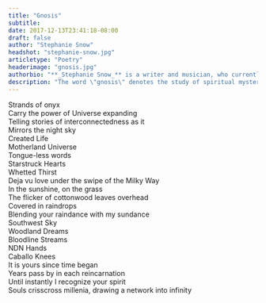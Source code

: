 ```yaml
---
title: "Gnosis"
subtitle:
date: 2017-12-13T23:41:18-08:00
draft: false
author: "Stephanie Snow"
headshot: "stephanie-snow.jpg"
articletype: "Poetry"
headerimage: "gnosis.jpg"
authorbio: "**_Stephanie Snow_** is a writer and musician, who currently lives on the [Meskwaki Settlement](https://www.meskwaki.org) in central Iowa with her family. She is part of a group that has been nominated for several categories in the Native American Music Awards. Two of Snow’s other poems appeared in the Spring 2016 number [Volume II, Issue 2](https://rootstalk.grinnell.edu/issue/3), of Rootstalk."
description: "The word \"gnosis\" denotes the study of spiritual mysteries, which this poet recognizes in the sky, in the land, in the eyes of love."
---
```


Strands of onyx  
Carry the power of Universe expanding  
Telling stories of interconnectedness as it  
Mirrors the night sky  
Created Life  
Motherland Universe  
Tongue-less words  
Starstruck Hearts  
Whetted Thirst  
Deja vu love under the swipe of the Milky Way  
In the sunshine, on the grass  
The flicker of cottonwood leaves overhead  
Covered in raindrops  
Blending your raindance with my sundance  
Southwest Sky  
Woodland Dreams  
Bloodline Streams  
NDN Hands  
Caballo Knees  
It is yours since time began  
Years pass by in each reincarnation  
Until instantly I recognize your spirit  
Souls crisscross millenia, drawing a network into infinity